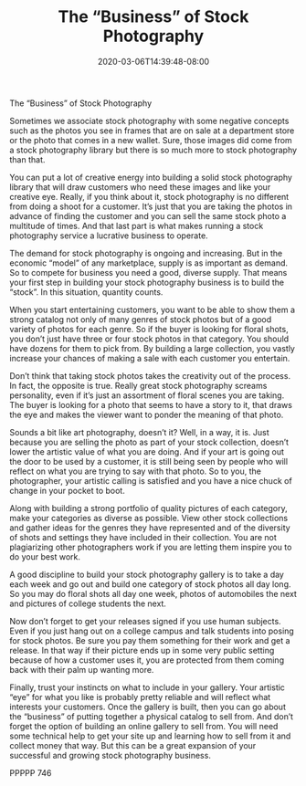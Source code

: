 ﻿---
title: "The “Business” of Stock Photography"
date: 2020-03-06T14:39:48-08:00
description: "TXT Tips for Web Success"
featured_image: "/images/TXT.jpg"
tags: ["TXT"]
---

The “Business” of Stock Photography

Sometimes we associate stock photography with some negative concepts such as the photos you see in frames that are on sale at a department store or the photo that comes in a new wallet.  Sure, those images did come from a stock photography library but there is so much more to stock photography than that.

You can put a lot of creative energy into building a solid stock photography library that will draw customers who need these images and like your creative eye.  Really, if you think about it, stock photography is no different from doing a shoot for a customer.  It’s just that you are taking the photos in advance of finding the customer and you can sell the same stock photo a multitude of times.  And that last part is what makes running a stock photography service a lucrative business to operate.

The demand for stock photography is ongoing and increasing.  But in the economic “model” of any marketplace, supply is as important as demand.  So to compete for business you need a good, diverse supply.  That means your first step in building your stock photography business is to build the “stock”.  In this situation, quantity counts.  

When you start entertaining customers, you want to be able to show them a strong catalog not only of many genres of stock photos but of a good variety of photos for each genre.  So if the buyer is looking for floral shots, you don’t just have three or four stock photos in that category.  You should have dozens for them to pick from.  By building a large collection, you vastly increase your chances of making a sale with each customer you entertain.

Don’t think that taking stock photos takes the creativity out of the process.  In fact, the opposite is true.  Really great stock photography screams personality, even if it’s just an assortment of floral scenes you are taking.  The buyer is looking for a photo that seems to have a story to it, that draws the eye and makes the viewer want to ponder the meaning of that photo.

Sounds a bit like art photography, doesn’t it?  Well, in a way, it is.  Just because you are selling the photo as part of your stock collection, doesn’t lower the artistic value of what you are doing.  And if your art is going out the door to be used by a customer, it is still being seen by people who will reflect on what you are trying to say with that photo.  So to you, the photographer, your artistic calling is satisfied and you have a nice chuck of change in your pocket to boot.

Along with building a strong portfolio of quality pictures of each category, make your categories as diverse as possible.  View other stock collections and gather ideas for the genres they have represented and of the diversity of shots and settings they have included in their collection.  You are not plagiarizing other photographers work if you are letting them inspire you to do your best work.  

A good discipline to build your stock photography gallery is to take a day each week and go out and build one category of stock photos all day long.  So you may do floral shots all day one week, photos of automobiles the next and pictures of college students the next.

Now don’t forget to get your releases signed if you use human subjects.  Even if you just hang out on a college campus and talk students into posing for stock photos.  Be sure you pay them something for their work and get a release.  In that way if their picture ends up in some very public setting because of how a customer uses it, you are protected from them coming back with their palm up wanting more.

Finally, trust your instincts on what to include in your gallery.  Your artistic “eye” for what you like is probably pretty reliable and will reflect what interests your customers.  Once the gallery is built, then you can go about the “business” of putting together a physical catalog to sell from.  And don’t forget the option of building an online gallery to sell from.  You will need some technical help to get your site up and learning how to sell from it and collect money that way.  But this can be a great expansion of your successful and growing stock photography business.

PPPPP 746

